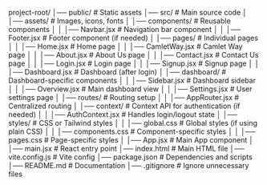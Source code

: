 <!-- # React + Vite

This template provides a minimal setup to get React working in Vite with HMR and some ESLint rules.

Currently, two official plugins are available:

- [@vitejs/plugin-react](https://github.com/vitejs/vite-plugin-react/blob/main/packages/plugin-react/README.md) uses [Babel](https://babeljs.io/) for Fast Refresh
- [@vitejs/plugin-react-swc](https://github.com/vitejs/vite-plugin-react-swc) uses [SWC](https://swc.rs/) for Fast Refresh -->


project-root/
│── public/                     # Static assets
│── src/                        # Main source code
│   │── assets/                 # Images, icons, fonts
│   │── components/             # Reusable components
│   │   │── Navbar.jsx          # Navigation bar component
│   │   │── Footer.jsx          # Footer component (if needed)
│   │── pages/                  # Individual pages
│   │   │── Home.jsx            # Home page
│   │   │── CamletWay.jsx       # Camlet Way page
│   │   │── About.jsx           # About Us page
│   │   │── Contact.jsx         # Contact Us page
│   │   │── Login.jsx           # Login page
│   │   │── Signup.jsx          # Signup page
│   │   │── Dashboard.jsx       # Dashboard (after login)
│   │── dashboard/              # Dashboard-specific components
│   │   │── Sidebar.jsx         # Dashboard sidebar
│   │   │── Overview.jsx        # Main dashboard view
│   │   │── Settings.jsx        # User settings page
│   │── routes/                 # Routing setup
│   │   │── AppRouter.jsx       # Centralized routing
│   │── context/                # Context API for authentication (if needed)
│   │   │── AuthContext.jsx     # Handles login/logout state
│   │── styles/                 # CSS or Tailwind styles
│   │   │── global.css          # Global styles (if using plain CSS)
│   │   │── components.css      # Component-specific styles
│   │   │── pages.css           # Page-specific styles
│   │── App.jsx                 # Main App component
│   │── main.jsx                # React entry point
│── index.html                  # Main HTML file
│── vite.config.js              # Vite config
│── package.json                # Dependencies and scripts
│── README.md                   # Documentation
│── .gitignore                   # Ignore unnecessary files
